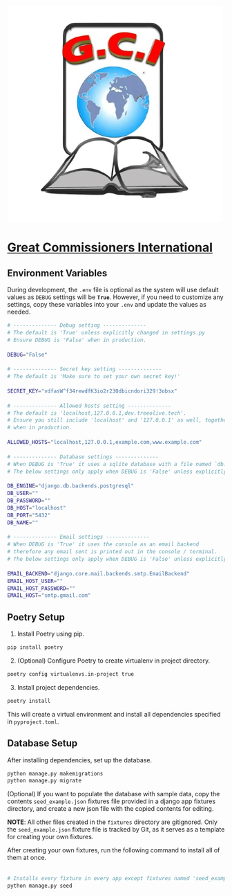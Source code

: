![](./app/home/static/home/img/logo.png)

# [Great Commissioners International](https://github.com/tawalabora/gci)

## Environment Variables

During development, the `.env` file is optional as the system will use default values as `DEBUG`  settings will be **`True`**. However, if you need to customize any settings, copy these variables into your `.env` and update the values as needed.

```bash
# -------------- Debug setting --------------
# The default is 'True' unless explicitly changed in settings.py
# Ensure DEBUG is 'False' when in production.

DEBUG="False"

# -------------- Secret key setting --------------
# The default is 'Make sure to set your own secret key!'

SECRET_KEY="vdfasW^f34rewdfK3io2r230dbicndori329!3obsx"

# -------------- Allowed hosts setting --------------
# The default is 'localhost,127.0.0.1,dev.treeolive.tech'.
# Ensure you still include 'localhost' and '127.0.0.1' as well, together with your site domain
# when in production.

ALLOWED_HOSTS="localhost,127.0.0.1,example.com,www.example.com"

# -------------- Database settings --------------
# When DEBUG is 'True' it uses a sqlite database with a file named `db.sqlite3`.
# The below settings only apply when DEBUG is 'False' unless explicitly changed in `settings.py`.

DB_ENGINE="django.db.backends.postgresql"
DB_USER=""
DB_PASSWORD=""
DB_HOST="localhost"
DB_PORT="5432"
DB_NAME=""

# -------------- Email settings --------------
# When DEBUG is 'True' it uses the console as an email backend
# therefore any email sent is printed out in the console / terminal.
# The below settings only apply when DEBUG is 'False' unless explicitly changed in settings.py.

EMAIL_BACKEND="django.core.mail.backends.smtp.EmailBackend"
EMAIL_HOST_USER=""
EMAIL_HOST_PASSWORD=""
EMAIL_HOST="smtp.gmail.com"
```

## Poetry Setup

1. Install Poetry using pip.
```bash
pip install poetry
```

2. (Optional) Configure Poetry to create virtualenv in project directory.
```bash
poetry config virtualenvs.in-project true
```

3. Install project dependencies.
```bash
poetry install
```

This will create a virtual environment and install all dependencies specified in `pyproject.toml`.

## Database Setup

After installing dependencies, set up the database.

```bash
python manage.py makemigrations
python manage.py migrate
```

(Optional) If you want to populate the database with sample data, copy the contents `seed_example.json` fixtures file provided in a django app fixtures directory, and create a new json file with the copied contents for editing.

**NOTE**: All other files created in the `fixtures` directory are gitignored. Only the `seed_example.json` fixture file is tracked by Git, as it serves as a template for creating your own fixtures.

After creating your own fixtures, run the following command to install all of them at once.

```bash

# Installs every fixture in every app except fixtures named 'seed_example.json'
python manage.py seed
```

